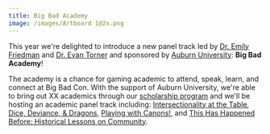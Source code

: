 ```yaml
---
title: Big Bad Academy
image: /images/Artboard 1@2x.png
---
```


This year we're delighted to introduce a new panel track led by [Dr. Emily Friedman](https://www.ecfriedman.com/) and [Dr. Evan Torner](https://guyintheblackhat.com/) and sponsored by [Auburn University](https://www.auburn.edu/): **Big Bad Academy**! 

The academy is a chance for gaming academic to attend, speak, learn, and connect at Big Bad Con. With the support of Auburn University, we're able to bring out XX academics through our [scholarship program](https://www.bigbadcon.com/bbc-scholars/) and we'll be hosting an academic panel track including: [Intersectionality at the Table](https://www.bigbadcon.com/events/big-bad-academy), [Dice, Deviance, & Dragons](https://www.bigbadcon.com/events/big-bad-academy-dice-deviance-dragons), [Playing with Canons!](https://www.bigbadcon.com/events/big-bad-academy-playing-with-canons), and [This Has Happened Before: Historical Lessons on Community](https://www.bigbadcon.com/events/big-bad-academy-this-has-happened-before-historical-lessons-on-community).
